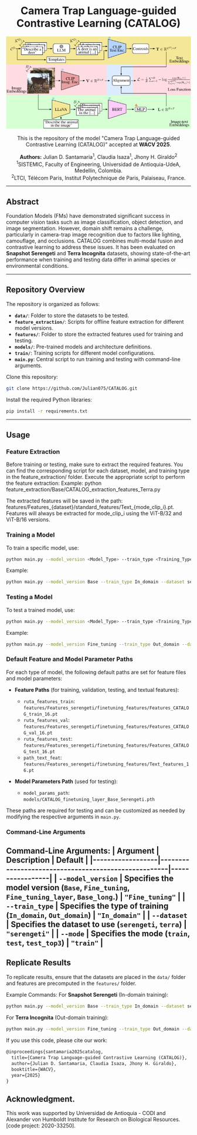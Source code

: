 <h1 align="center">Camera Trap Language-guided Contrastive Learning (CATALOG)</h1>
<p align="center">
  <img src="pipeline_v2.png" alt="Header Image" width="600">
</p>

<p align="center">
This is the repository of the model "Camera Trap Language-guided Contrastive Learning (CATALOG)" accepted at <strong>WACV 2025</strong>.
</p>

<p align="center">
<b>Authors:</b> Julian D. Santamaria<sup>1</sup>, Claudia Isaza<sup>1</sup>, Jhony H. Giraldo<sup>2</sup><br>
<sup>1</sup>SISTEMIC, Faculty of Engineering, Universidad de Antioquia-UdeA, Medellín, Colombia.<br>
<sup>2</sup>LTCI, Télécom Paris, Institut Polytechnique de Paris, Palaiseau, France.
</p>


---

## Abstract

Foundation Models (FMs) have demonstrated significant success in computer vision tasks such as image classification, object detection, and image segmentation. However, domain shift remains a challenge, particularly in camera-trap image recognition due to factors like lighting, camouflage, and occlusions. CATALOG combines multi-modal fusion and contrastive learning to address these issues. It has been evaluated on **Snapshot Serengeti** and **Terra Incognita** datasets, showing state-of-the-art performance when training and testing data differ in animal species or environmental conditions.

---

## Repository Overview

The repository is organized as follows:
- **`data/`**: Folder to store the datasets to be tested.
- **`feature_extraction/`**: Scripts for offline feature extraction for different model versions.
- **`features/`**: Folder to store the extracted features used for training and testing.
- **`models/`**: Pre-trained models and architecture definitions.
- **`train/`**: Training scripts for different model configurations.
- **`main.py`**: Central script to run training and testing with command-line arguments.

Clone this repository:
```bash
git clone https://github.com/Julian075/CATALOG.git
```

Install the required Python libraries:
```bash
pip install -r requirements.txt
```
---
## Usage

### Feature Extraction
Before training or testing, make sure to extract the required features. You can find the corresponding script for each dataset, model, and training type in the feature_extraction/ folder. Execute the appropriate script to perform the feature extraction:
Example:
python feature_extraction/Base/CATALOG_extraction_features_Terra.py

The extracted features will be saved in the path: features/Features_{dataset}/standard_features/Text_{mode_clip_i}.pt. Features will always be extracted for mode_clip_i using the ViT-B/32 and ViT-B/16 versions.


### Training a Model

To train a specific model, use:
```bash
python main.py --model_version <Model_Type> --train_type <Training_Type> --dataset <Dataset> --mode train
```
Example:
```bash
python main.py --model_version Base --train_type In_domain --dataset serengeti --mode train
```
### Testing a Model
To test a trained model, use:
```bash
python main.py --model_version <Model_Type> --train_type <Training_Type> --dataset <Dataset> --mode test
```
Example:
```bash
python main.py --model_version Fine_tuning --train_type Out_domain --dataset terra --mode test
```
### Default Feature and Model Parameter Paths

For each type of model, the following default paths are set for feature files and model parameters:

- **Feature Paths** (for training, validation, testing, and textual features):
  - `ruta_features_train`: `features/Features_serengeti/finetuning_features/Features_CATALOG_train_16.pt`
  - `ruta_features_val`: `features/Features_serengeti/finetuning_features/Features_CATALOG_val_16.pt`
  - `ruta_features_test`: `features/Features_serengeti/finetuning_features/Features_CATALOG_test_16.pt`
  - `path_text_feat`: `features/Features_serengeti/finetuning_features/Text_features_16.pt`

- **Model Parameters Path** (used for testing):
  - `model_params_path`: `models/CATALOG_finetuning_layer_Base_Serengeti.pth`

These paths are required for testing and can be customized as needed by modifying the respective arguments in `main.py`.
### Command-Line Arguments
Command-Line Arguments:
| Argument         | Description                                         | Default         |
|------------------|-----------------------------------------------------|-----------------|
| `--model_version` | Specifies the model version (`Base`, `Fine_tuning`, `Fine_tuning_layer`, `Base_long`.) | `"Fine_tuning"` |
| `--train_type`   | Specifies the type of training (`In_domain`, `Out_domain`) | `"In_domain"`   |
| `--dataset`      | Specifies the dataset to use (`serengeti`, `terra`) | `"serengeti"`   |
| `--mode`         | Specifies the mode (`train`, `test`, `test_top3`)   | `"train"`       |
---
## Replicate Results
To replicate results, ensure that the datasets are placed in the `data/` folder and features are precomputed in the `features/` folder.

Example Commands:
For **Snapshot Serengeti** (In-domain training):
```bash
python main.py --model_version Base --train_type In_domain --dataset serengeti --mode train
```
For **Terra Incognita** (Out-domain training):
```bash
python main.py --model_version Fine_tuning --train_type Out_domain --dataset terra --mode train
```

If you use this code, please cite our work:
```
@inproceedings{santamaria2025catalog,
  title={Camera Trap Language-guided Contrastive Learning (CATALOG)},
  author={Julian D. Santamaria, Claudia Isaza, Jhony H. Giraldo},
  booktitle={WACV},
  year={2025}
}
```
## Acknowledgment.
This work was supported by Universidad de Antioquia - CODI and Alexander von Humboldt Institute for Research on Biological Resources. [code project: 2020-33250].
